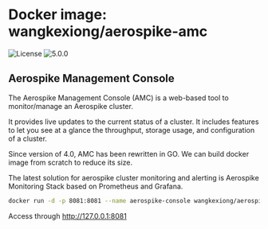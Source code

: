 # Docker image: wangkexiong/aerospike-amc

![License](https://img.shields.io/github/license/wangkexiong002/build-docker)
![5.0.0](https://img.shields.io/docker/v/wangkexiong/aerospike-amc/5.0.0?style=social)

## Aerospike Management Console

The Aerospike Management Console (AMC) is a web-based tool to monitor/manage an Aerospike cluster.

It provides live updates to the current status of a cluster. It includes features to let you see at a glance the throughput, storage usage, and configuration of a cluster.

Since version of 4.0, AMC has been rewritten in GO. We can build docker image from scratch to reduce its size.

The latest solution for aerospike cluster monitoring and alerting is Aerospike Monitoring Stack based on Prometheus and Grafana.

```bash
docker run -d -p 8081:8081 --name aerospike-console wangkexiong/aerospike-amc
```

Access through http://127.0.0.1:8081

